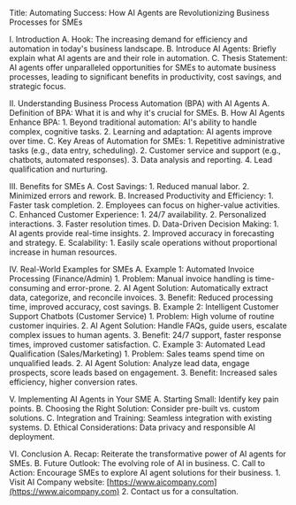 Title: Automating Success: How AI Agents are Revolutionizing Business Processes for SMEs

I. Introduction
    A. Hook: The increasing demand for efficiency and automation in today's business landscape.
    B. Introduce AI Agents: Briefly explain what AI agents are and their role in automation.
    C. Thesis Statement: AI agents offer unparalleled opportunities for SMEs to automate business processes, leading to significant benefits in productivity, cost savings, and strategic focus.

II. Understanding Business Process Automation (BPA) with AI Agents
    A. Definition of BPA: What it is and why it's crucial for SMEs.
    B. How AI Agents Enhance BPA:
        1. Beyond traditional automation: AI's ability to handle complex, cognitive tasks.
        2. Learning and adaptation: AI agents improve over time.
    C. Key Areas of Automation for SMEs:
        1. Repetitive administrative tasks (e.g., data entry, scheduling).
        2. Customer service and support (e.g., chatbots, automated responses).
        3. Data analysis and reporting.
        4. Lead qualification and nurturing.

III. Benefits for SMEs
    A. Cost Savings:
        1. Reduced manual labor.
        2. Minimized errors and rework.
    B. Increased Productivity and Efficiency:
        1. Faster task completion.
        2. Employees can focus on higher-value activities.
    C. Enhanced Customer Experience:
        1. 24/7 availability.
        2. Personalized interactions.
        3. Faster resolution times.
    D. Data-Driven Decision Making:
        1. AI agents provide real-time insights.
        2. Improved accuracy in forecasting and strategy.
    E. Scalability:
        1. Easily scale operations without proportional increase in human resources.

IV. Real-World Examples for SMEs
    A. Example 1: Automated Invoice Processing (Finance/Admin)
        1. Problem: Manual invoice handling is time-consuming and error-prone.
        2. AI Agent Solution: Automatically extract data, categorize, and reconcile invoices.
        3. Benefit: Reduced processing time, improved accuracy, cost savings.
    B. Example 2: Intelligent Customer Support Chatbots (Customer Service)
        1. Problem: High volume of routine customer inquiries.
        2. AI Agent Solution: Handle FAQs, guide users, escalate complex issues to human agents.
        3. Benefit: 24/7 support, faster response times, improved customer satisfaction.
    C. Example 3: Automated Lead Qualification (Sales/Marketing)
        1. Problem: Sales teams spend time on unqualified leads.
        2. AI Agent Solution: Analyze lead data, engage prospects, score leads based on engagement.
        3. Benefit: Increased sales efficiency, higher conversion rates.

V. Implementing AI Agents in Your SME
    A. Starting Small: Identify key pain points.
    B. Choosing the Right Solution: Consider pre-built vs. custom solutions.
    C. Integration and Training: Seamless integration with existing systems.
    D. Ethical Considerations: Data privacy and responsible AI deployment.

VI. Conclusion
    A. Recap: Reiterate the transformative power of AI agents for SMEs.
    B. Future Outlook: The evolving role of AI in business.
    C. Call to Action: Encourage SMEs to explore AI agent solutions for their business.
        1. Visit AI Company website: [https://www.aicompany.com](https://www.aicompany.com)
        2. Contact us for a consultation.